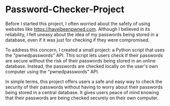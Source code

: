 # Password-Checker-Project

  Before I started this project, I often worried about the safety of using websites like https://haveibeenpwned.com. Although I believed in its reliability, I felt uneasy about the idea of my passwords being stored in a database, even if it was just for checking if they were compromised.

  To address this concern, I created a small project: a Python script that uses the "pwnedpasswords" API. This script lets users check if their passwords are secure without the risk of their passwords being stored in an online database. Instead, the passwords are checked locally on the user's own computer using the "pwnedpasswords" API.

  In simple terms, this project offers users a safe and easy way to check the security of their passwords without having to worry about their passwords being stored in a central database. It gives users peace of mind knowing that their passwords are being checked securely on their own computer.
